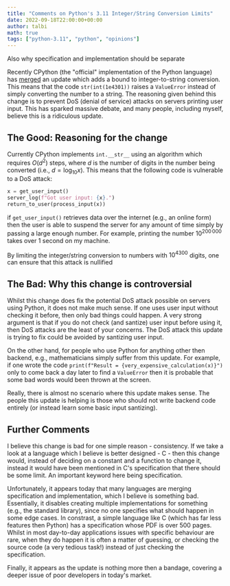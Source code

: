 ```yaml
---
title: "Comments on Python's 3.11 Integer/String Conversion Limits"
date: 2022-09-18T22:00:00+00:00
author: talbi
math: true
tags: ["python-3.11", "python", "opinions"]
---
```


Also why specification and implementation should be separate

<!--more-->

Recently CPython (the "official" implementation of the Python language) has [merged](https://github.com/python/cpython/pull/96500) an update which adds a bound to integer-to-string conversion. This means that the code `str(int(1e4301))` raises a `ValueError` instead of simply converting the number to a string. The reasoning given behind this change is to prevent DoS (denial of service) attacks on servers printing user input. This has sparked massive debate, and many people, including myself, believe this is a ridiculous update.

## The Good: Reasoning for the change

Currently CPython implements `int.__str__` using an algorithm which requires $O(d^2)$ steps, where $d$ is the number of digits in the number being converted (i.e., $d = \log_{10} x$). This means that the following code is vulnerable to a DoS attack:

```python
x = get_user_input()
server_log(f"Got user input: {x}.")
return_to_user(process_input(x))
```

if `get_user_input()` retrieves data over the internet (e.g., an online form) then the user is able to suspend the server for any amount of time simply by passing a large enough number. For example, printing the number $10^{200 \, 000}$ takes over 1 second on my machine. 

By limiting the integer/string conversion to numbers with $10^{4300}$ digits, one can ensure that this attack is nullified

## The Bad: Why this change is controversial

Whilst this change does fix the potential DoS attack possible on servers using Python, it does not make much sense. If one uses user input without checking it before, then only bad things could happen. A very strong argument is that if you do not check (and santize) user input before using it, then DoS attacks are the least of your concerns. The DoS attack this update is trying to fix could be avoided by santizing user input.

On the other hand, for people who use Python for anything other then backend, e.g., mathematicians simply suffer from this update. For example, if one wrote the code `print(f"Result = {very_expensive_calculation(x)}")` only to come back a day later to find a `ValueError` then it is probable that some bad words would been thrown at the screen.

Really, there is almost no scenario where this update makes sense. The people this update is helping is those who should not write backend code entirely (or instead learn some basic input santizing).

## Further Comments

I believe this change is bad for one simple reason - consistency. If we take a look at a language which I believe is better designed - C - then this change would, instead of deciding on a constant and a function to change it, instead it would have been mentioned in C's specification that there should be some limit. An important keyword here being specification.

Unfortunately, it appears today that many languages are merging specification and implementation, which I believe is something bad. Essentially, it disables creating multiple implementations for something (e.g., the standard library), since no one specifies what should happen in some edge cases. In constrast, a simple language like C (which has far less features then Python) has a specification whose PDF is over 500 pages. Whilst in most day-to-day applications issues with specific behaviour are rare, when they do happen it is often a matter of guessing, or checking the source code (a very tedious task!) instead of just checking the specification.

Finally, it appears as the update is nothing more then a bandage, covering a deeper issue of poor developers in today's market.

